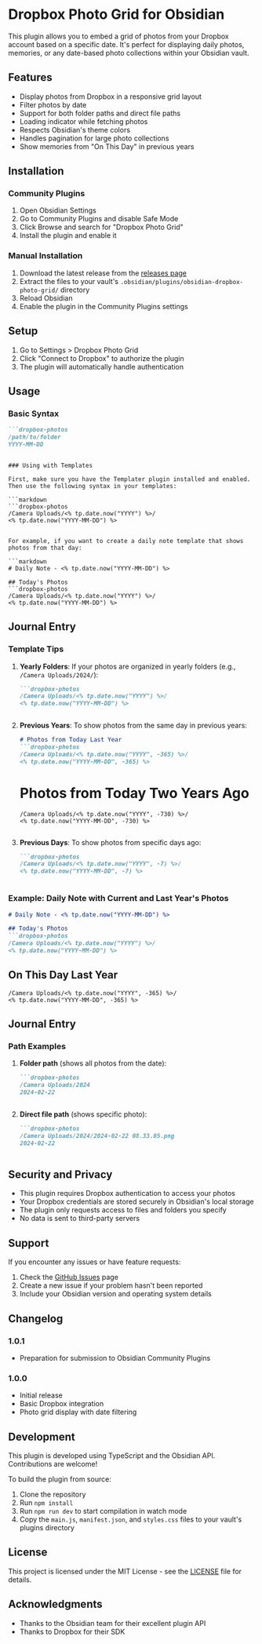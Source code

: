 # Dropbox Photo Grid for Obsidian

This plugin allows you to embed a grid of photos from your Dropbox account based on a specific date. It's perfect for displaying daily photos, memories, or any date-based photo collections within your Obsidian vault.

## Features

- Display photos from Dropbox in a responsive grid layout
- Filter photos by date
- Support for both folder paths and direct file paths
- Loading indicator while fetching photos
- Respects Obsidian's theme colors
- Handles pagination for large photo collections
- Show memories from "On This Day" in previous years


## Installation

### Community Plugins
1. Open Obsidian Settings
2. Go to Community Plugins and disable Safe Mode
3. Click Browse and search for "Dropbox Photo Grid"
4. Install the plugin and enable it

### Manual Installation
1. Download the latest release from the [releases page](https://github.com/alimoeeny/obsidian-dropbox-photo-grid/releases)
2. Extract the files to your vault's `.obsidian/plugins/obsidian-dropbox-photo-grid/` directory
3. Reload Obsidian
4. Enable the plugin in the Community Plugins settings

## Setup

1. Go to Settings > Dropbox Photo Grid
2. Click "Connect to Dropbox" to authorize the plugin
3. The plugin will automatically handle authentication

## Usage

### Basic Syntax

```markdown
```dropbox-photos
/path/to/folder
YYYY-MM-DD
```
```

### Using with Templates

First, make sure you have the Templater plugin installed and enabled. Then use the following syntax in your templates:

```markdown
```dropbox-photos
/Camera Uploads/<% tp.date.now("YYYY") %>/
<% tp.date.now("YYYY-MM-DD") %>
```
```

For example, if you want to create a daily note template that shows photos from that day:

```markdown
# Daily Note - <% tp.date.now("YYYY-MM-DD") %>

## Today's Photos
```dropbox-photos
/Camera Uploads/<% tp.date.now("YYYY") %>/
<% tp.date.now("YYYY-MM-DD") %>
```

## Journal Entry

### Template Tips

1. **Yearly Folders**: If your photos are organized in yearly folders (e.g., `/Camera Uploads/2024/`):
   ```markdown
   ```dropbox-photos
   /Camera Uploads/<% tp.date.now("YYYY") %>/
   <% tp.date.now("YYYY-MM-DD") %>
   ```
   ```

2. **Previous Years**: To show photos from the same day in previous years:
   ```markdown
   # Photos from Today Last Year
   ```dropbox-photos
   /Camera Uploads/<% tp.date.now("YYYY", -365) %>/
   <% tp.date.now("YYYY-MM-DD", -365) %>
   ```

   # Photos from Today Two Years Ago
   ```dropbox-photos
   /Camera Uploads/<% tp.date.now("YYYY", -730) %>/
   <% tp.date.now("YYYY-MM-DD", -730) %>
   ```
   ```

3. **Previous Days**: To show photos from specific days ago:
   ```markdown
   ```dropbox-photos
   /Camera Uploads/<% tp.date.now("YYYY", -7) %>/
   <% tp.date.now("YYYY-MM-DD", -7) %>
   ```
   ```

### Example: Daily Note with Current and Last Year's Photos

```markdown
# Daily Note - <% tp.date.now("YYYY-MM-DD") %>

## Today's Photos
```dropbox-photos
/Camera Uploads/<% tp.date.now("YYYY") %>/
<% tp.date.now("YYYY-MM-DD") %>
```

## On This Day Last Year
```dropbox-photos
/Camera Uploads/<% tp.date.now("YYYY", -365) %>/
<% tp.date.now("YYYY-MM-DD", -365) %>
```

## Journal Entry

### Path Examples

1. **Folder path** (shows all photos from the date):
   ```markdown
   ```dropbox-photos
   /Camera Uploads/2024
   2024-02-22
   ```
   ```

2. **Direct file path** (shows specific photo):
   ```markdown
   ```dropbox-photos
   /Camera Uploads/2024/2024-02-22 08.33.05.png
   2024-02-22
   ```
   ```

## Security and Privacy

- This plugin requires Dropbox authentication to access your photos
- Your Dropbox credentials are stored securely in Obsidian's local storage
- The plugin only requests access to files and folders you specify
- No data is sent to third-party servers

## Support

If you encounter any issues or have feature requests:

1. Check the [GitHub Issues](https://github.com/alimoeeny/obsidian-dropbox-photo-grid/issues) page
2. Create a new issue if your problem hasn't been reported
3. Include your Obsidian version and operating system details

## Changelog

### 1.0.1
- Preparation for submission to Obsidian Community Plugins


### 1.0.0
- Initial release
- Basic Dropbox integration
- Photo grid display with date filtering

## Development

This plugin is developed using TypeScript and the Obsidian API. Contributions are welcome!

To build the plugin from source:
1. Clone the repository
2. Run `npm install`
3. Run `npm run dev` to start compilation in watch mode
4. Copy the `main.js`, `manifest.json`, and `styles.css` files to your vault's plugins directory

## License

This project is licensed under the MIT License - see the [LICENSE](LICENSE) file for details.

## Acknowledgments

- Thanks to the Obsidian team for their excellent plugin API
- Thanks to Dropbox for their SDK
